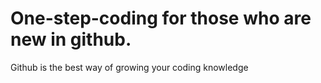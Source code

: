 # One-step-coding for those who are new in github.
Github is the best way of growing your coding knowledge
